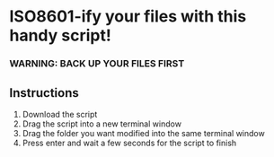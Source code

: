 <h1>ISO8601-ify your files with this handy script!</h1>
<h3> WARNING: BACK UP YOUR FILES FIRST </h3>
<h2>Instructions</h2>
<ol>
  <li>Download the script</li> 
  <li>Drag the script into a new terminal window</li>
  <li>Drag the folder you want modified into the same terminal window</li>
  <li>Press enter and wait a few seconds for the script to finish</li>
</ol>
